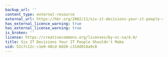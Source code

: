 ```yaml
---
backup_url: ''
content_type: external-resource
external_url: https://hbr.org/2002/11/six-it-decisions-your-it-people-shouldnt-make
has_external_licence_warning: true
has_external_license_warning: true
is_broken: ''
license: https://creativecommons.org/licenses/by-nc-sa/4.0/
title: Six IT Decisions Your IT People Shouldn't Make
uid: 52c7c12c-c1e0-48cd-8d28-c31dd018a9c0
---
```

